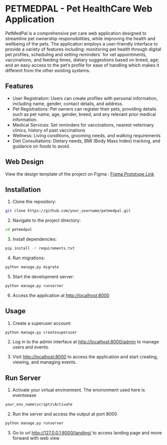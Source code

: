 
# PETMEDPAL - Pet HealthCare Web Application

PetMedPal is a comprehensive pet care web application designed to streamline pet ownership responsibilities, while improving the health and wellbeing of the pets. The application employs a user-friendly interface to provide a variety of features including: monitoring pet health through digital pet profiles, scheduling and setting reminders` for vet appointments, vaccinations, and feeding times, dietary suggestions based on breed, age; and an easy access to the pet’s profile for ease of handling which makes it different from the other existing systems. 

## Features

- User Registration: Users can create profiles with personal information, including name, gender, contact details, and address.
- Pet Registrations: Pet owners can register their pets, providing details such as pet name, age, gender, breed, and any relevant prior medical information.
- Medical Services: Set reminders for vaccinations, nearest veterinary clinics, history of past vaccinations
- Wellness: Living conditions, grooming needs, and walking requirements
- Diet Consultations: Dietary needs, BMI (Body Mass Index) tracking, and guidance on foods to avoid.


## Web Design

View the design template of the project on Figma : [Figma Prototype Link](https://www.figma.com/proto/9nqLaexzGbOMSnn5qSKmWB/PMP(FINAL-DESIGNS)?node-id=0-1&t=12mKHqmJxZ9Mkid7-1)


## Installation

1. Clone the repository:

```bash
git clone https://github.com/your_username/petmedpal.git
```

2. Navigate to the project directory:

```bash
cd petmedpal
```

3. Install dependencies:

```bash
pip install -r requirements.txt
```

4. Run migrations:

```bash
python manage.py migrate
```

5. Start the development server:

```bash
python manage.py runserver
```

6. Access the application at [http://localhost:8000](http://localhost:8000)

## Usage

1. Create a superuser account:

```bash
python manage.py createsuperuser
```

2. Log in to the admin interface at [http://localhost:8000/admin](http://localhost:8000/admin) to manage users and events.

3. Visit [http://localhost:8000](http://localhost:8000) to access the application and start creating, viewing, and managing events.

## Run Server

1. Activate your virtual environment. The environment used here is eventsease
```bash
your_env_name\scripts\Activate
```
2. Run the server and access the output at port 8000
```bash
python manage.py runserver
```
3. Go to url http://127.0.0.1:8000/landing/ to access landing page and move forward with web view

